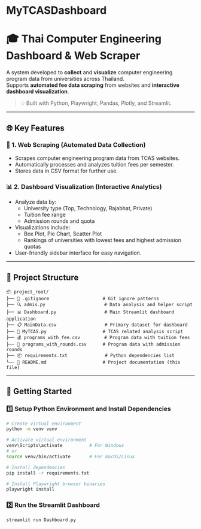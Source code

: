 # MyTCASDashboard
# 🎓 Thai Computer Engineering Dashboard & Web Scraper

A system developed to **collect** and **visualize** computer engineering program data from universities across Thailand.  
Supports **automated fee data scraping** from websites and **interactive dashboard visualization**.

> 💡 Built with Python, Playwright, Pandas, Plotly, and Streamlit.

---

## 🌐 Key Features

### 🔎 1. Web Scraping (Automated Data Collection)
- Scrapes computer engineering program data from TCAS websites.
- Automatically processes and analyzes tuition fees per semester.
- Stores data in CSV format for further use.

### 📊 2. Dashboard Visualization (Interactive Analytics)
- Analyze data by:
  - University type (Top, Technology, Rajabhat, Private)
  - Tuition fee range
  - Admission rounds and quota
- Visualizations include:
  - Box Plot, Pie Chart, Scatter Plot
  - Rankings of universities with lowest fees and highest admission quotas
- User-friendly sidebar interface for easy navigation.

---

## 📁 Project Structure
```
📦 project_root/
├── 🙈 .gitignore                    # Git ignore patterns
├── 🔍 admis.py                      # Data analysis and helper script
├── 📊 Dashboard.py                  # Main Streamlit dashboard application
├── 📋 MainData.csv                  # Primary dataset for dashboard
├── 🎯 MyTCAS.py                     # TCAS related analysis script
├── 💰 programs_with_fee.csv         # Program data with tuition fees
├── 📅 programs_with_rounds.csv      # Program data with admission rounds
├── 📦 requirements.txt              # Python dependencies list
└── 📖 README.md                     # Project documentation (this file)
```
---

## 🚀 Getting Started

### 1️⃣ Setup Python Environment and Install Dependencies

```bash
# Create virtual environment
python -m venv venv

# Activate virtual environment
venv\Scripts\activate          # For Windows
# or
source venv/bin/activate       # For macOS/Linux

# Install dependencies
pip install -r requirements.txt

# Install Playwright browser binaries
playwright install 
```

###  2️⃣ Run the Streamlit Dashboard

```bash
streamlit run Dashboard.py
```
